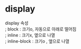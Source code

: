 # display

display  속성   
 ; block : 크기o, 자동으로 아래로 떨어짐  
 ; inline : 크기x, 옆으로 나열   
 ; inline-block : 크기o , 옆으로 나열 

